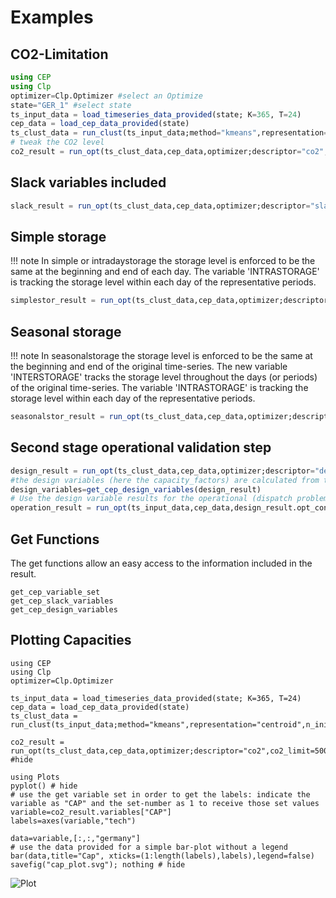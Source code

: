 # Examples
## CO2-Limitation
```julia
using CEP
using Clp
optimizer=Clp.Optimizer #select an Optimize
state="GER_1" #select state
ts_input_data = load_timeseries_data_provided(state; K=365, T=24)
cep_data = load_cep_data_provided(state)
ts_clust_data = run_clust(ts_input_data;method="kmeans",representation="centroid",n_init=5,n_clust=5).best_results
# tweak the CO2 level
co2_result = run_opt(ts_clust_data,cep_data,optimizer;descriptor="co2",co2_limit=500)
```
## Slack variables included
```julia
slack_result = run_opt(ts_clust_data,cep_data,optimizer;descriptor="slack",lost_el_load_cost=1e6, lost_CO2_emission_cost=700)
```
## Simple storage
!!! note
    In simple or intradaystorage the storage level is enforced to be the same at the beginning and end of each day. The variable 'INTRASTORAGE' is tracking the storage level within each day of the representative periods.
```julia
simplestor_result = run_opt(ts_clust_data,cep_data,optimizer;descriptor="simple storage",storage="simple")
```
## Seasonal storage
!!! note
    In seasonalstorage the storage level is enforced to be the same at the beginning and end of the original time-series. The new variable 'INTERSTORAGE' tracks the storage level throughout the days (or periods) of the original time-series. The variable 'INTRASTORAGE' is tracking the storage level within each day of the representative periods.
```julia
seasonalstor_result = run_opt(ts_clust_data,cep_data,optimizer;descriptor="seasonal storage",storage="seasonal")
```
## Second stage operational validation step
```julia
design_result = run_opt(ts_clust_data,cep_data,optimizer;descriptor="design&operation", co2_limit=50)
#the design variables (here the capacity_factors) are calculated from the first optimization
design_variables=get_cep_design_variables(design_result)
# Use the design variable results for the operational (dispatch problem) run
operation_result = run_opt(ts_input_data,cep_data,design_result.opt_config,design_variables,optimizer;lost_el_load_cost=1e6,lost_CO2_emission_cost=700)
```
## Get Functions
The get functions allow an easy access to the information included in the result.
```@docs
get_cep_variable_set
get_cep_slack_variables
get_cep_design_variables
```
## Plotting Capacities

```@setup cap_plot
using CEP
using Clp
optimizer=Clp.Optimizer

ts_input_data = load_timeseries_data_provided(state; K=365, T=24)
cep_data = load_cep_data_provided(state)
ts_clust_data = run_clust(ts_input_data;method="kmeans",representation="centroid",n_init=5,n_clust=5).best_results
```
```@example cap_plot
co2_result = run_opt(ts_clust_data,cep_data,optimizer;descriptor="co2",co2_limit=500) #hide

using Plots
pyplot() # hide
# use the get variable set in order to get the labels: indicate the variable as "CAP" and the set-number as 1 to receive those set values
variable=co2_result.variables["CAP"]
labels=axes(variable,"tech")

data=variable,[:,:,"germany"]
# use the data provided for a simple bar-plot without a legend
bar(data,title="Cap", xticks=(1:length(labels),labels),legend=false)
savefig("cap_plot.svg"); nothing # hide
```
![Plot](cap_plot.svg)
